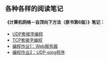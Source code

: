 ## 各种各样的阅读笔记

#### 《计算机网络－自顶向下方法（原书第6版）》笔记：

* [UDP套接字编程](《计算机网络：自顶向下方法（原书第6版）》编程笔记/UDP套接字编程.md)
* [TCP套接字编程](《计算机网络：自顶向下方法（原书第6版）》编程笔记/TCP套接字编程.md)
* [编程作业1：Web服务器](《计算机网络：自顶向下方法（原书第6版）》编程笔记/编程作业1：Web服务器.md)
* [编程作业2：UDP-ping程序](《计算机网络：自顶向下方法（原书第6版）》编程笔记/编程作业2：UDP-ping程序.md)


